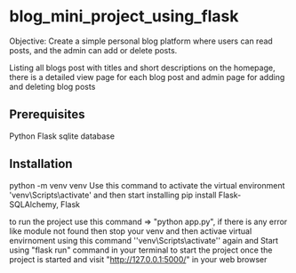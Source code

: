 # blog_mini_project_using_flask

Objective: Create a simple personal blog platform where users can read posts, and the admin can add or delete posts.

Listing all blogs post with titles and short descriptions on the homepage,
there is a detailed view page for each blog post and admin page for adding and deleting blog posts

## Prerequisites
Python
Flask 
sqlite database

## Installation

python -m venv venv
Use this command to activate the virtual environment  'venv\Scripts\activate'
and then start installing 
pip install Flask-SQLAlchemy, Flask


to run the project use this command  => "python app.py", if there is any error like module not found then stop your venv and then activae virtual envirnoment using this command ''venv\Scripts\activate'' again and Start using "flask run" command in your terminal to start the project once the project is started and visit "http://127.0.0.1:5000/" in your web browser






